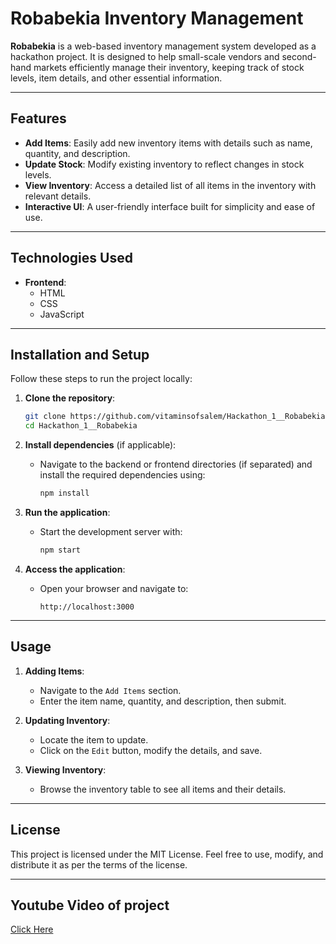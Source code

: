 # Robabekia Inventory Management

**Robabekia** is a web-based inventory management system developed as a hackathon project. It is designed to help small-scale vendors and second-hand markets efficiently manage their inventory, keeping track of stock levels, item details, and other essential information.

---

## Features

- **Add Items**: Easily add new inventory items with details such as name, quantity, and description.
- **Update Stock**: Modify existing inventory to reflect changes in stock levels.
- **View Inventory**: Access a detailed list of all items in the inventory with relevant details.
- **Interactive UI**: A user-friendly interface built for simplicity and ease of use.

---

## Technologies Used

- **Frontend**:
  - HTML
  - CSS
  - JavaScript

---

## Installation and Setup

Follow these steps to run the project locally:

1. **Clone the repository**:
   ```bash
   git clone https://github.com/vitaminsofsalem/Hackathon_1__Robabekia.git
   cd Hackathon_1__Robabekia
   ```

2. **Install dependencies** (if applicable):
   - Navigate to the backend or frontend directories (if separated) and install the required dependencies using:
     ```bash
     npm install
     ```

3. **Run the application**:
   - Start the development server with:
     ```bash
     npm start
     ```

4. **Access the application**:
   - Open your browser and navigate to:
     ```
     http://localhost:3000
     ```

---

## Usage

1. **Adding Items**:
   - Navigate to the `Add Items` section.
   - Enter the item name, quantity, and description, then submit.

2. **Updating Inventory**:
   - Locate the item to update.
   - Click on the `Edit` button, modify the details, and save.

3. **Viewing Inventory**:
   - Browse the inventory table to see all items and their details.

---

## License

This project is licensed under the MIT License. Feel free to use, modify, and distribute it as per the terms of the license.

---

## Youtube Video of project

[Click Here](https://youtu.be/ldfmJiob_Do)
